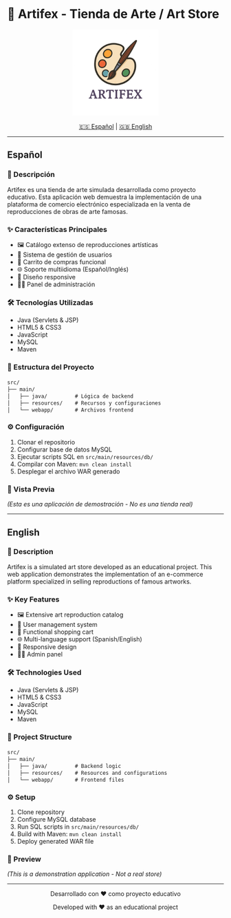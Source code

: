 # 🎨 Artifex - Tienda de Arte / Art Store

<div align="center">
  <img src="src/main/webapp/img/artifex_logo.png" alt="Artifex Logo" width="200"/>
  
  [🇪🇸 Español](#español) | [🇬🇧 English](#english)
</div>

---

## Español

### 📝 Descripción
Artifex es una tienda de arte simulada desarrollada como proyecto educativo. Esta aplicación web demuestra la implementación de una plataforma de comercio electrónico especializada en la venta de reproducciones de obras de arte famosas.

### ✨ Características Principales
- 🖼️ Catálogo extenso de reproducciones artísticas
- 👤 Sistema de gestión de usuarios
- 🛒 Carrito de compras funcional
- 🌐 Soporte multiidioma (Español/Inglés)
- 📱 Diseño responsive
- 👨‍💼 Panel de administración

### 🛠️ Tecnologías Utilizadas
- Java (Servlets & JSP)
- HTML5 & CSS3
- JavaScript
- MySQL
- Maven

### 🚀 Estructura del Proyecto
```
src/
├── main/
│   ├── java/         # Lógica de backend
│   ├── resources/    # Recursos y configuraciones
│   └── webapp/       # Archivos frontend
```

### ⚙️ Configuración
1. Clonar el repositorio
2. Configurar base de datos MySQL
3. Ejecutar scripts SQL en `src/main/resources/db/`
4. Compilar con Maven: `mvn clean install`
5. Desplegar el archivo WAR generado

### 📸 Vista Previa
_(Esta es una aplicación de demostración - No es una tienda real)_

---

## English

### 📝 Description
Artifex is a simulated art store developed as an educational project. This web application demonstrates the implementation of an e-commerce platform specialized in selling reproductions of famous artworks.

### ✨ Key Features
- 🖼️ Extensive art reproduction catalog
- 👤 User management system
- 🛒 Functional shopping cart
- 🌐 Multi-language support (Spanish/English)
- 📱 Responsive design
- 👨‍💼 Admin panel

### 🛠️ Technologies Used
- Java (Servlets & JSP)
- HTML5 & CSS3
- JavaScript
- MySQL
- Maven

### 🚀 Project Structure
```
src/
├── main/
│   ├── java/         # Backend logic
│   ├── resources/    # Resources and configurations
│   └── webapp/       # Frontend files
```

### ⚙️ Setup
1. Clone repository
2. Configure MySQL database
3. Run SQL scripts in `src/main/resources/db/`
4. Build with Maven: `mvn clean install`
5. Deploy generated WAR file

### 📸 Preview
_(This is a demonstration application - Not a real store)_

---

<div align="center">
  <p>Desarrollado con ❤️ como proyecto educativo</p>
  <p>Developed with ❤️ as an educational project</p>
</div>
